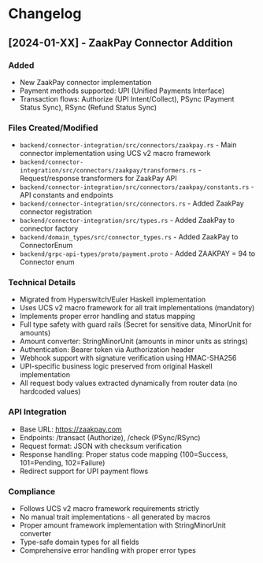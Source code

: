 # Changelog

## [2024-01-XX] - ZaakPay Connector Addition

### Added
- New ZaakPay connector implementation
- Payment methods supported: UPI (Unified Payments Interface)
- Transaction flows: Authorize (UPI Intent/Collect), PSync (Payment Status Sync), RSync (Refund Status Sync)

### Files Created/Modified
- `backend/connector-integration/src/connectors/zaakpay.rs` - Main connector implementation using UCS v2 macro framework
- `backend/connector-integration/src/connectors/zaakpay/transformers.rs` - Request/response transformers for ZaakPay API
- `backend/connector-integration/src/connectors/zaakpay/constants.rs` - API constants and endpoints
- `backend/connector-integration/src/connectors.rs` - Added ZaakPay connector registration
- `backend/connector-integration/src/types.rs` - Added ZaakPay to connector factory
- `backend/domain_types/src/connector_types.rs` - Added ZaakPay to ConnectorEnum
- `backend/grpc-api-types/proto/payment.proto` - Added ZAAKPAY = 94 to Connector enum

### Technical Details
- Migrated from Hyperswitch/Euler Haskell implementation
- Uses UCS v2 macro framework for all trait implementations (mandatory)
- Implements proper error handling and status mapping
- Full type safety with guard rails (Secret<String> for sensitive data, MinorUnit for amounts)
- Amount converter: StringMinorUnit (amounts in minor units as strings)
- Authentication: Bearer token via Authorization header
- Webhook support with signature verification using HMAC-SHA256
- UPI-specific business logic preserved from original Haskell implementation
- All request body values extracted dynamically from router data (no hardcoded values)

### API Integration
- Base URL: https://zaakpay.com
- Endpoints: /transact (Authorize), /check (PSync/RSync)
- Request format: JSON with checksum verification
- Response handling: Proper status code mapping (100=Success, 101=Pending, 102=Failure)
- Redirect support for UPI payment flows

### Compliance
- Follows UCS v2 macro framework requirements strictly
- No manual trait implementations - all generated by macros
- Proper amount framework implementation with StringMinorUnit converter
- Type-safe domain types for all fields
- Comprehensive error handling with proper error types